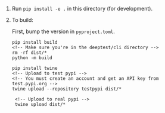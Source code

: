 1. Run `pip install -e .` in this directory (for development).
2. To build:

   First, bump the version in `pyproject.toml`.

   ```
   pip install build
   <!-- Make sure you're in the deeptest/cli directory -->
   rm -rf dist/*
   python -m build

   pip install twine
   <!-- Upload to test pypi -->
   <!-- You must create an account and get an API key from test.pypi.org -->
   twine upload --repository testpypi dist/*

    <!-- Upload to real pypi -->
    twine upload dist/*


   ```

